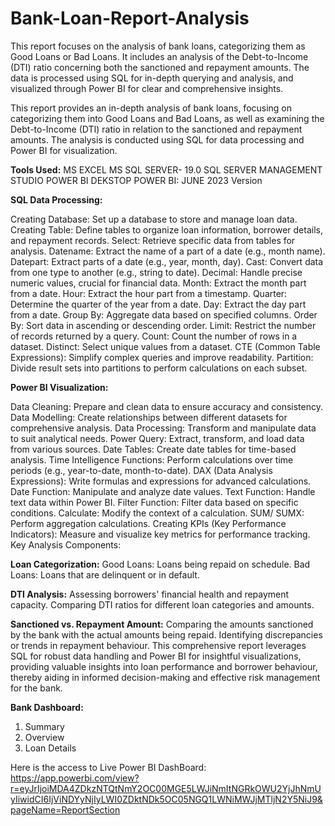 # Bank-Loan-Report-Analysis
This report focuses on the analysis of bank loans, categorizing them as Good Loans or Bad Loans. It includes an analysis of the Debt-to-Income (DTI) ratio concerning both the sanctioned and repayment amounts. The data is processed using SQL for in-depth querying and analysis, and visualized through Power BI for clear and comprehensive insights.

This report provides an in-depth analysis of bank loans, focusing on categorizing them into Good Loans and Bad Loans, as well as examining the Debt-to-Income (DTI) ratio in relation to the sanctioned and repayment amounts. The analysis is conducted using SQL for data processing and Power BI for visualization.

**Tools Used:**
MS EXCEL
MS SQL SERVER- 19.0
SQL SERVER MANAGEMENT STUDIO 
POWER BI DEKSTOP
POWER BI: JUNE 2023 Version 

**SQL Data Processing:**

Creating Database: Set up a database to store and manage loan data.
Creating Table: Define tables to organize loan information, borrower details, and repayment records.
Select: Retrieve specific data from tables for analysis.
Datename: Extract the name of a part of a date (e.g., month name).
Datepart: Extract parts of a date (e.g., year, month, day).
Cast: Convert data from one type to another (e.g., string to date).
Decimal: Handle precise numeric values, crucial for financial data.
Month: Extract the month part from a date.
Hour: Extract the hour part from a timestamp.
Quarter: Determine the quarter of the year from a date.
Day: Extract the day part from a date.
Group By: Aggregate data based on specified columns.
Order By: Sort data in ascending or descending order.
Limit: Restrict the number of records returned by a query.
Count: Count the number of rows in a dataset.
Distinct: Select unique values from a dataset.
CTE (Common Table Expressions): Simplify complex queries and improve readability.
Partition: Divide result sets into partitions to perform calculations on each subset.

**Power BI Visualization:**

Data Cleaning: Prepare and clean data to ensure accuracy and consistency.
Data Modelling: Create relationships between different datasets for comprehensive analysis.
Data Processing: Transform and manipulate data to suit analytical needs.
Power Query: Extract, transform, and load data from various sources.
Date Tables: Create date tables for time-based analysis.
Time Intelligence Functions: Perform calculations over time periods (e.g., year-to-date, month-to-date).
DAX (Data Analysis Expressions): Write formulas and expressions for advanced calculations.
Date Function: Manipulate and analyze date values.
Text Function: Handle text data within Power BI.
Filter Function: Filter data based on specific conditions.
Calculate: Modify the context of a calculation.
SUM/ SUMX: Perform aggregation calculations.
Creating KPIs (Key Performance Indicators): Measure and visualize key metrics for performance tracking.
Key Analysis Components:

**Loan Categorization:**
Good Loans: Loans being repaid on schedule.
Bad Loans: Loans that are delinquent or in default.

**DTI Analysis:**
Assessing borrowers' financial health and repayment capacity.
Comparing DTI ratios for different loan categories and amounts.

**Sanctioned vs. Repayment Amount:**
Comparing the amounts sanctioned by the bank with the actual amounts being repaid.
Identifying discrepancies or trends in repayment behaviour.
This comprehensive report leverages SQL for robust data handling and Power BI for insightful visualizations, providing valuable insights into loan performance and borrower behaviour, thereby aiding in informed decision-making and effective risk management for the bank.

**Bank Dashboard:**
1. Summary
2. Overview
3. Loan Details


Here is the access to Live Power BI DashBoard:
https://app.powerbi.com/view?r=eyJrIjoiMDA4ZDkzNTQtNmY2OC00MGE5LWJiNmItNGRkOWU2YjJhNmUyIiwidCI6IjViNDYyNjIyLWI0ZDktNDk5OC05NGQ1LWNiMWJjMTljN2Y5NiJ9&pageName=ReportSection
